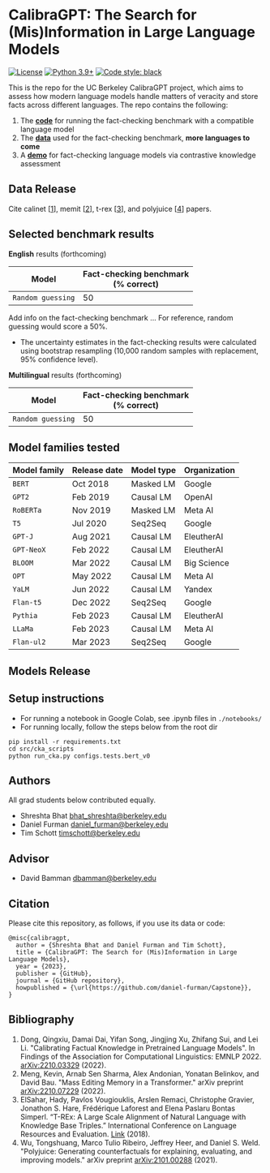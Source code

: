 # CalibraGPT: The Search for (Mis)Information in Large Language Models

[![License](https://img.shields.io/badge/license-MIT-green.svg)](https://github.com/daniel-furman/Capstone/blob/main/LICENSE) 
[![Python 3.9+](https://img.shields.io/badge/python-3.9+-blue.svg)](https://www.python.org/downloads/release/python-390/) 
[![Code style: black](https://img.shields.io/badge/code%20style-black-000000.svg)](https://github.com/psf/black) 

This is the repo for the UC Berkeley CalibraGPT project, which aims to assess how modern language models handle matters of veracity and store facts across different languages. The repo contains the following:

1. The [**code**][benchmark_cka_code] for running the fact-checking benchmark with a compatible language model
2. The [**data**][hf_data] used for the fact-checking benchmark, **more languages to come**
3. A [**demo**][notebook_cka_demo] for fact-checking language models via contrastive knowledge assessment

## Data Release

Cite calinet [[1][bib]], memit [[2][bib]], t-rex [[3][bib]], and polyjuice [[4][bib]] papers.

## Selected benchmark results

**English** results (forthcoming)

| Model           | Fact-checking benchmark<br />(% correct) |
|------------------|---------------------------------------------|
| `Random guessing` | 50   | 

Add info on the fact-checking benchmark ... For reference, random guessing would score a 50%.

* The uncertainty estimates in the fact-checking results were calculated using bootstrap resampling (10,000 random samples with replacement, 95% confidence level).  

**Multilingual** results (forthcoming)

| Model           | Fact-checking benchmark<br />(% correct) |
|------------------|---------------------------------------------|
| `Random guessing` | 50   | 

## Model families tested

| Model family | Release date | Model type | Organization |
|--------------|--------------|------------|--------------|
| `BERT`       | Oct 2018     | Masked LM  | Google       |
| `GPT2`       | Feb 2019     | Causal LM  | OpenAI       |
| `RoBERTa`    | Nov 2019     | Masked LM  | Meta AI      |
| `T5`         | Jul 2020     | Seq2Seq    | Google       |
| `GPT-J`      | Aug 2021     | Causal LM  | EleutherAI   |
| `GPT-NeoX`   | Feb 2022     | Causal LM  | EleutherAI   |
| `BLOOM`      | Mar 2022     | Causal LM  | Big Science  |
| `OPT`        | May 2022     | Causal LM  | Meta AI      |
| `YaLM`       | Jun 2022     | Causal LM  | Yandex       |
| `Flan-t5`    | Dec 2022     | Seq2Seq    | Google       |
| `Pythia`     | Feb 2023     | Causal LM  | EleutherAI   |
| `LLaMa`      | Feb 2023     | Causal LM  | Meta AI      |
| `Flan-ul2`   | Mar 2023     | Seq2Seq    | Google       |

## Models Release

## Setup instructions

* For running a notebook in Google Colab, see .ipynb files in ```./notebooks/```
* For running locally, follow the steps below from the root dir

```
pip install -r requirements.txt
cd src/cka_scripts
python run_cka.py configs.tests.bert_v0
```

## Authors

All grad students below contributed equally.

* Shreshta Bhat <bhat_shreshta@berkeley.edu>
* Daniel Furman <daniel_furman@berkeley.edu>
* Tim Schott <timschott@berkeley.edu>

## Advisor

* David Bamman <dbamman@berkeley.edu>

## Citation

Please cite this repository, as follows, if you use its data or code:

```
@misc{calibragpt,
  author = {Shreshta Bhat and Daniel Furman and Tim Schott},
  title = {CalibraGPT: The Search for (Mis)Information in Large Language Models},
  year = {2023},
  publisher = {GitHub},
  journal = {GitHub repository},
  howpublished = {\url{https://github.com/daniel-furman/Capstone}},
}
```

## Bibliography 

1. Dong, Qingxiu, Damai Dai, Yifan Song, Jingjing Xu, Zhifang Sui, and Lei Li. "Calibrating Factual Knowledge in Pretrained Language Models". In Findings of the Association for Computational Linguistics: EMNLP 2022. [arXiv:2210.03329][cka] (2022).
2. Meng, Kevin, Arnab Sen Sharma, Alex Andonian, Yonatan Belinkov, and David Bau. "Mass Editing Memory in a Transformer." arXiv preprint [arXiv:2210.07229][memit] (2022).
3. ElSahar, Hady, Pavlos Vougiouklis, Arslen Remaci, Christophe Gravier, Jonathon S. Hare, Frédérique Laforest and Elena Paslaru Bontas Simperl. “T-REx: A Large Scale Alignment of Natural Language with Knowledge Base Triples.” International Conference on Language Resources and Evaluation. [Link][trex] (2018).
4. Wu, Tongshuang, Marco Tulio Ribeiro, Jeffrey Heer, and Daniel S. Weld. "Polyjuice: Generating counterfactuals for explaining, evaluating, and improving models." arXiv preprint [arXiv:2101.00288][polyjuice] (2021).


[notebook_cka_demo]: https://colab.research.google.com/github/daniel-furman/Capstone/blob/main/notebooks/fact_checking_notebooks/fact-checking-demo.ipynb
[hf_data]: https://huggingface.co/datasets/CalibraGPT/Fact_Checking
[cka]: https://arxiv.org/abs/2210.03329
[memit]: https://arxiv.org/abs/2210.07229
[mmlu]: https://paperswithcode.com/sota/multi-task-language-understanding-on-mmlu
[mmlu_paper]: https://arxiv.org/abs/2009.03300
[bib]: https://github.com/daniel-furman/Capstone#bibliography
[trex]: http://aclanthology.lst.uni-saarland.de/L18-1544.pdf
[benchmark_cka_code]: https://github.com/daniel-furman/Capstone/blob/main/src/fact_checking_scripts/main.py
[polyjuice]: https://arxiv.org/abs/2101.00288
